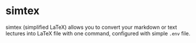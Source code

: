 # simtex

simtex (simplified LaTeX) allows you to convert your markdown or text lectures into LaTeX file with one command, configured with simple `.env` file.
